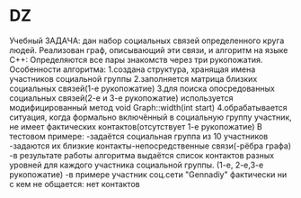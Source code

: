 # DZ
Учебный
ЗАДАЧА:
дан набор социальных связей определенного круга людей. 
Реализован  граф, описывающий эти связи, и алгоритм  на языке C++:
Определяются все пары знакомств через три рукопожатия. 
Особенности алгоритма:
1.создана структура, хранящая имена участников социальной группы
2.заполняется матрица близких социальных связей(1-е рукопожатие)
3.для поиска  опосредованных социальных связей(2-е и 3-е рукопожатие) используется модифицированный метод void  Graph::width(int start)
4.обрабатывается ситуация, когда формально включённый в социальную группу участник, не имеет фактических контактов(отсутствует 1-е рукопожатие)
В тестовом примере:
-задаётся социальная группа из 10 участников
-задаются их близкие контакты-непосредственные связи(-рёбра графа)
-в результате работы алгоритма выдаётся список контактов разных уровней для каждого участника социальной группы. (1-е, 2-е,3-е рукопожатие)
-в примере участник соц.сети "Gennadiy" фактически ни с кем не общается: нет контактов
